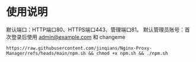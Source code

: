 # 使用说明
默认端口：HTTP端口80、HTTPS端口443、管理端口81。
默认管理员账号：首次登录后使用 admin@example.com 和 changeme
```shell
https://raw.githubusercontent.com/jinqians/Nginx-Proxy-Manager/refs/heads/main/npm.sh && chmod +x npm.sh && ./npm.sh
```
